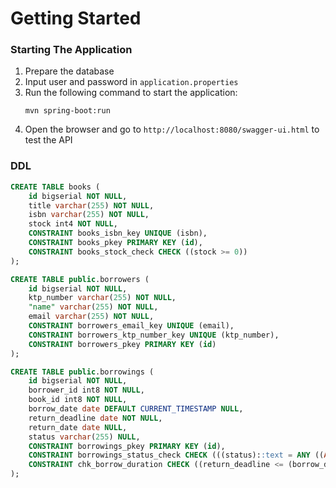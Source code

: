 # Getting Started

### Starting The Application
1. Prepare the database
2. Input user and password in `application.properties`
3. Run the following command to start the application:
    ```shell
    mvn spring-boot:run
    ```
4. Open the browser and go to `http://localhost:8080/swagger-ui.html` to test the API

### DDL

```sql
CREATE TABLE books (
	id bigserial NOT NULL,
	title varchar(255) NOT NULL,
	isbn varchar(255) NOT NULL,
	stock int4 NOT NULL,
	CONSTRAINT books_isbn_key UNIQUE (isbn),
	CONSTRAINT books_pkey PRIMARY KEY (id),
	CONSTRAINT books_stock_check CHECK ((stock >= 0))
);

CREATE TABLE public.borrowers (
	id bigserial NOT NULL,
	ktp_number varchar(255) NOT NULL,
	"name" varchar(255) NOT NULL,
	email varchar(255) NOT NULL,
	CONSTRAINT borrowers_email_key UNIQUE (email),
	CONSTRAINT borrowers_ktp_number_key UNIQUE (ktp_number),
	CONSTRAINT borrowers_pkey PRIMARY KEY (id)
);

CREATE TABLE public.borrowings (
	id bigserial NOT NULL,
	borrower_id int8 NOT NULL,
	book_id int8 NOT NULL,
	borrow_date date DEFAULT CURRENT_TIMESTAMP NULL,
	return_deadline date NOT NULL,
	return_date date NULL,
	status varchar(255) NULL,
	CONSTRAINT borrowings_pkey PRIMARY KEY (id),
	CONSTRAINT borrowings_status_check CHECK (((status)::text = ANY ((ARRAY['BORROWED'::character varying, 'RETURNED'::character varying, 'LATE'::character varying])::text[]))),
	CONSTRAINT chk_borrow_duration CHECK ((return_deadline <= (borrow_date + '30 days'::interval)))
);
```
